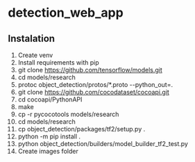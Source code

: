 # detection_web_app

## Instalation
1. Create venv
2. Install requirements with pip
3. git clone https://github.com/tensorflow/models.git
4. cd models/research
5. protoc object_detection/protos/*.proto --python_out=.
6. git clone https://github.com/cocodataset/cocoapi.git
7. cd cocoapi/PythonAPI
8. make
9. cp -r pycocotools models/research
10. cd models/research
11. cp object_detection/packages/tf2/setup.py .
12. python -m pip install .
13. python object_detection/builders/model_builder_tf2_test.py
14. Create images folder